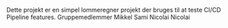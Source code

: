 Dette projekt er en simpel lommeregner projekt der bruges til at teste CI/CD Pipeline features.
Gruppemedlemmer
Mikkel
Sami
Nicolai
Nicolai
